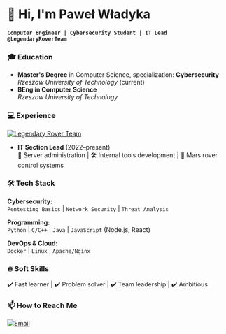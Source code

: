 # 👋 Hi, I'm Paweł Władyka 

**`Computer Engineer | Cybersecurity Student | IT Lead @LegendaryRoverTeam`**  

### 🎓 Education  
- **Master's Degree** in Computer Science, specialization: **Cybersecurity**  
  *Rzeszow University of Technology* (current)  
- **BEng in Computer Science**  
  *Rzeszow University of Technology*  

### 💻 Experience  
<p align="left">
  <a href="https://legendary.prz.edu.pl">
    <img src="https://legendary.prz.edu.pl/wp-content/uploads/2024/06/5F614E7A-5BFD-4AE3-860C-7BC52BF6667E-2048x2048.png" alt="Legendary Rover Team">
  </a>
</p>

- **IT Section Lead** (2022–present)  
  🔧 Server administration | 🛠️ Internal tools development | 🤖 Mars rover control systems  

### 🛠️ Tech Stack  
**Cybersecurity:**  
`Pentesting Basics` | `Network Security` | `Threat Analysis`  

**Programming:**  
`Python` | `C/C++` | `Java` | `JavaScript` (Node.js, React)  

**DevOps & Cloud:**  
`Docker` | `Linux` | `Apache/Nginx` 

### 🔥 Soft Skills  
✔️ Fast learner | ✔️ Problem solver | ✔️ Team leadership | ✔️ Ambitious  

### 📫 How to Reach Me  
<p align="left">
  <a href="mailto:wladykapa@gmail.com">
    <img src="https://img.shields.io/badge/-Email-D14836?style=flat&logo=gmail&logoColor=white" alt="Email">
  </a>
</p>
